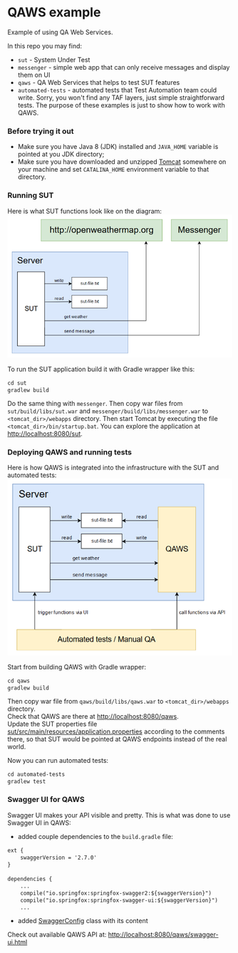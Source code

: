 # QAWS example
Example of using QA Web Services.  
  
In this repo you may find:  
- `sut` - System Under Test  
- `messenger` - simple web app that can only receive messages and display them on UI  
- `qaws` - QA Web Services that helps to test SUT features  
- `automated-tests` - automated tests that Test Automation team could write.
Sorry, you won't find any TAF layers, just simple straightforward tests.
The purpose of these examples is just to show how to work with QAWS.

### Before trying it out
- Make sure you have Java 8 (JDK) installed and `JAVA_HOME` variable is pointed at you JDK directory;
- Make sure you have downloaded and unzipped [Tomcat](https://tomcat.apache.org/download-80.cgi)
somewhere on your machine and set `CATALINA_HOME` environment variable to that directory.  

### Running SUT
Here is what SUT functions look like on the diagram:  
![SUT in production](.img/qaws_1.png)   

To run the SUT application build it with Gradle wrapper like this:
```
cd sut
gradlew build
```
Do the same thing with `messenger`.
Then copy war files from `sut/build/libs/sut.war` and `messenger/build/libs/messenger.war` to `<tomcat_dir>/webapps` directory.
Then start Tomcat by executing the file `<tomcat_dir>/bin/startup.bat`.
You can explore the application at [http://localhost:8080/sut](http://localhost:8080/sut/).  

### Deploying QAWS and running tests
Here is how QAWS is integrated into the infrastructure with the SUT and automated tests:  
![SUT with QAWS and automated tests](.img/qaws_2.png)   

Start from building QAWS with Gradle wrapper:
```
cd qaws
gradlew build
```
Then copy war file from `qaws/build/libs/qaws.war` to `<tomcat_dir>/webapps` directory.  
Check that QAWS are there at [http://localhost:8080/qaws](http://localhost:8080/qaws/).  
Update the SUT properties file
[sut/src/main/resources/application.properties](sut/src/main/resources/application.properties)
according to the comments there, so that SUT would be pointed at QAWS endpoints instead of the real world.  
  
Now you can run automated tests:
```
cd automated-tests
gradlew test
```

### Swagger UI for QAWS
Swagger UI makes your API visible and pretty.
This is what was done to use Swagger UI in QAWS:
- added couple dependencies to the `build.gradle` file:
```
ext {
    swaggerVersion = '2.7.0'
}

dependencies {
    ...
    compile("io.springfox:springfox-swagger2:${swaggerVersion}")
    compile("io.springfox:springfox-swagger-ui:${swaggerVersion}")
    ...
```
- added [SwaggerConfig](qaws/src/main/java/com/example/qaws/swagger/SwaggerConfig.java) class with its content  

Check out available QAWS API at: [http://localhost:8080/qaws/swagger-ui.html](http://localhost:8080/qaws/swagger-ui.html)
